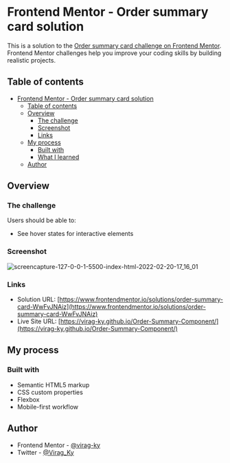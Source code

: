 # Frontend Mentor - Order summary card solution

This is a solution to the [Order summary card challenge on Frontend Mentor](https://www.frontendmentor.io/challenges/order-summary-component-QlPmajDUj). Frontend Mentor challenges help you improve your coding skills by building realistic projects.

## Table of contents

- [Frontend Mentor - Order summary card solution](#frontend-mentor---order-summary-card-solution)
  - [Table of contents](#table-of-contents)
  - [Overview](#overview)
    - [The challenge](#the-challenge)
    - [Screenshot](#screenshot)
    - [Links](#links)
  - [My process](#my-process)
    - [Built with](#built-with)
    - [What I learned](#what-i-learned)
  - [Author](#author)

## Overview

### The challenge

Users should be able to:

- See hover states for interactive elements

### Screenshot
![screencapture-127-0-0-1-5500-index-html-2022-02-20-17_16_01](https://user-images.githubusercontent.com/79658534/154849674-75d5354b-e05d-4c3c-9505-c83d7cfb0086.png)


### Links

- Solution URL: [https://www.frontendmentor.io/solutions/order-summary-card-WwFvJNAiz](https://www.frontendmentor.io/solutions/order-summary-card-WwFvJNAiz)
- Live Site URL: [https://virag-ky.github.io/Order-Summary-Component/](https://virag-ky.github.io/Order-Summary-Component/)

## My process

### Built with

- Semantic HTML5 markup
- CSS custom properties
- Flexbox
- Mobile-first workflow

## Author

- Frontend Mentor - [@virag-ky](https://www.frontendmentor.io/profile/virag-ky)
- Twitter - [@Virag_Ky](https://www.twitter.com/Virag_Ky)
